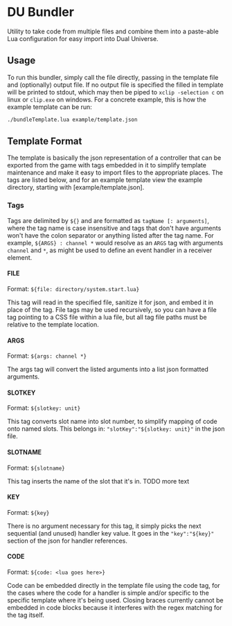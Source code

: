 # DU Bundler

Utility to take code from multiple files and combine them into a paste-able Lua configuration for easy import into Dual Universe.

## Usage

To run this bundler, simply call the file directly, passing in the template file and (optionally) output file. If no output file is specified the filled in template will be printed to stdout, which may then be piped to `xclip -selection c` on linux or `clip.exe` on windows. For a concrete example, this is how the example template can be run:

```sh
./bundleTemplate.lua example/template.json
```

## Template Format

The template is basically the json representation of a controller that can be exported from the game with tags embedded in it to simplify template maintenance and make it easy to import files to the appropriate places. The tags are listed below, and for an example template view the example directory, starting with [example/template.json].

### Tags

Tags are delimited by `${}` and are formatted as `tagName [: arguments]`, where the tag name is case insensitive and tags that don't have arguments won't have the colon separator or anything listed after the tag name. For example, `${ARGS} : channel *` would resolve as an `ARGS` tag with arguments `channel` and `*`, as might be used to define an event handler in a receiver element.

#### FILE

Format: `${file: directory/system.start.lua}`

This tag will read in the specified file, sanitize it for json, and embed it in place of the tag. File tags may be used recursively, so you can have a file tag pointing to a CSS file within a lua file, but all tag file paths must be relative to the template location.

#### ARGS

Format: `${args: channel *}`

The args tag will convert the listed arguments into a list json formatted arguments.

#### SLOTKEY

Format: `${slotkey: unit}`

This tag converts slot name into slot number, to simplify mapping of code onto named slots. This belongs in: `"slotKey":"${slotkey: unit}"` in the json file.

#### SLOTNAME

Format: `${slotname}`

This tag inserts the name of the slot that it's in. TODO more text

#### KEY

Format: `${key}`

There is no argument necessary for this tag, it simply picks the next sequential (and unused) handler key value. It goes in the `"key":"${key}"` section of the json for handler references.

#### CODE

Format: `${code: <lua goes here>}`

Code can be embedded directly in the template file using the code tag, for the cases where the code for a handler is simple and/or specific to the specific template where it's being used. Closing braces currently cannot be embedded in code blocks because it interferes with the regex matching for the tag itself.